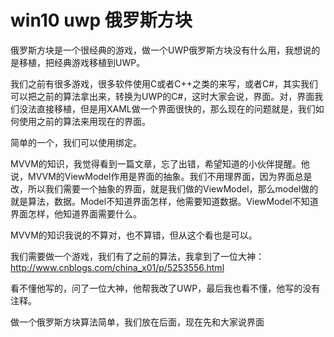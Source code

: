 # win10 uwp 俄罗斯方块

俄罗斯方块是一个很经典的游戏，做一个UWP俄罗斯方块没有什么用，我想说的是移植，把经典游戏移植到UWP。

我们之前有很多游戏，很多软件使用C或者C++之类的来写，或者C#，其实我们可以把之前的算法拿出来，转换为UWP的C#，这时大家会说，界面。对，界面我们没法直接移植，但是用XAML做一个界面很快的，那么现在的问题就是，我们如何使用之前的算法来用现在的界面。

简单的一个，我们可以使用绑定。

MVVM的知识，我觉得看到一篇文章，忘了出错，希望知道的小伙伴提醒。他说，MVVM的ViewModel作用是界面的抽象。我们不用理界面，因为界面总是改，所以我们需要一个抽象的界面，就是我们做的ViewModel，那么model做的就是算法，数据。Model不知道界面怎样，他需要知道数据。ViewModel不知道界面怎样，他知道界面需要什么。

MVVM的知识我说的不算对，也不算错，但从这个看也是可以。

我们需要做一个游戏，我们有了之前的算法，我拿到了一位大神：http://www.cnblogs.com/china_x01/p/5253556.html

看不懂他写的，问了一位大神，他帮我改了UWP，最后我也看不懂，他写的没有注释。

做一个俄罗斯方块算法简单，我们放在后面，现在先和大家说界面

